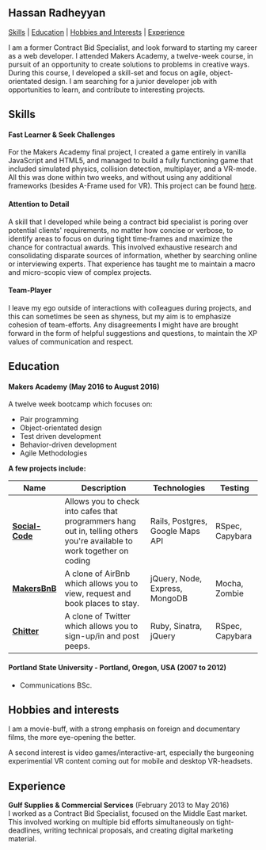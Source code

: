 ## Hassan Radheyyan

[Skills](#Skills) | [Education](#Education) | [Hobbies and Interests](#Hobbies) | [Experience](#Experience)

I am a former Contract Bid Specialist, and look forward to starting my career as a web developer. I attended Makers Academy, a twelve-week course, in pursuit of an opportunity to create solutions to problems in creative ways. During this course, I developed a skill-set and focus on agile, object-orientated design. I am searching for a junior developer job with opportunities to learn, and contribute to interesting projects.

## <a name="skills">Skills</a>

#### Fast Learner & Seek Challenges

For the Makers Academy final project, I created a game entirely in vanilla JavaScript and HTML5, and managed to build a fully functioning game that included simulated physics, collision detection, multiplayer, and a VR-mode. All this was done within two weeks, and without using any additional frameworks (besides A-Frame used for VR). This project can be found [here](http://makeroids.herokuapp.com/).

#### Attention to Detail

A skill that I developed while being a contract bid specialist is poring over potential clients' requirements, no matter how concise or verbose, to identify areas to focus on during tight time-frames and maximize the chance for contractual awards. This involved exhaustive research and consolidating disparate sources of information, whether by searching online or interviewing experts. That experience has taught me to maintain a macro and micro-scopic view of complex projects.

#### Team-Player

I leave my ego outside of interactions with colleagues during projects, and this can sometimes be seen as shyness, but my aim is to emphasize cohesion of team-efforts. Any disagreements I might have are brought forward in the form of helpful suggestions and questions, to maintain the XP values of communication and respect.

## <a name="Education">Education</a>

#### Makers Academy (May 2016 to August 2016)

A twelve week bootcamp which focuses on:
* Pair programming
* Object-orientated design
* Test driven development
* Behavior-driven development
* Agile Methodologies

**A few projects include:**

| Name | Description | Technologies | Testing |
|------|-------------|--------------|---------|
|[**Social-Code**](https://github.com/Rb2030/social-code)| Allows you to check into cafes that programmers hang out in, telling others you're available to work together on coding | Rails, Postgres, Google Maps API | RSpec, Capybara |
|[**MakersBnB**](https://github.com/Andy-Bell/makersbnb)| A clone of AirBnb which allows you to view, request and book places to stay. | jQuery, Node, Express, MongoDB | Mocha, Zombie |
|[**Chitter**](https://github.com/hassanrad/chitter-challenge)| A clone of Twitter which allows you to sign-up/in and post peeps. | Ruby, Sinatra, jQuery | RSpec, Capybara |


#### Portland State University - Portland, Oregon, USA (2007 to 2012)

* Communications BSc.

## <a name="Hobbies">Hobbies and interests</a>

I am a movie-buff, with a strong emphasis on foreign and documentary films, the more eye-opening the better.

A second interest is video games/interactive-art, especially the burgeoning experimential VR content coming out for mobile and desktop VR-headsets.

## <a name="Experience">Experience</a>

**Gulf Supplies & Commercial Services** (February 2013 to May 2016)  
I worked as a Contract Bid Specialist, focused on the Middle East market. This involved working on multiple bid efforts simultaneously on tight-deadlines, writing technical proposals, and creating digital marketing material.

